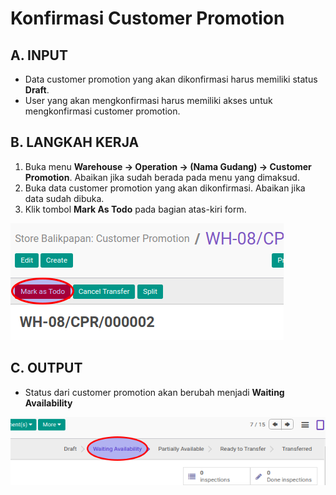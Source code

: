 # Konfirmasi Customer Promotion

## A. INPUT

* Data customer promotion yang akan dikonfirmasi harus memiliki status **Draft**.
* User yang akan mengkonfirmasi harus memiliki akses untuk mengkonfirmasi customer promotion.

## B. LANGKAH KERJA

1. Buka menu **Warehouse -> Operation -> (Nama Gudang) -> Customer Promotion**. Abaikan jika sudah berada
pada menu yang dimaksud.
2. Buka data customer promotion yang akan dikonfirmasi. Abaikan jika data sudah dibuka.
3. Klik tombol **Mark As Todo** pada bagian atas-kiri form.

![](../../img/customer-promotion/tombol-mark-as-todo.png)

## C. OUTPUT

* Status dari customer promotion akan berubah menjadi **Waiting Availability**

![](../../img/customer-promotion/status-waiting.png)
